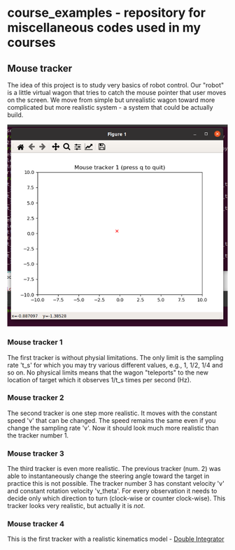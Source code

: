 # course_examples - repository for miscellaneous codes used in my courses

## Mouse tracker
The idea of this project is to study very basics of robot control. Our "robot" is a little virtual wagon that tries to catch the mouse pointer that user moves on the screen. We move from simple but unrealistic wagon toward more complicated but more realistic system - a system that could be actually build.

![Mouse tracker](files/mouse_tracker_1.png)


### Mouse tracker 1
The first tracker is without physial limitations. The only limit is the sampling rate 't_s' for which you may try various different values, e.g., 1, 1/2, 1/4 and so on. No physical limits means that the wagon "teleports" to the new location of target which it observes 1/t_s times per second (Hz).

### Mouse tracker 2
The second tracker is one step more realistic. It moves with the constant speed 'v' that can be changed. The speed remains the same even if you change the sampling rate 'v'. Now it should look much more realistic than the tracker number 1.

### Mouse tracker 3
The third tracker is even more realistic. The previous tracker (num. 2) was able to instantaneously change the steering angle toward the target in practice this is not possible. The tracker number 3 has constant velocity 'v' and constant rotation velocity 'v_theta'. For every observation it needs to decide only which direction to turn (clock-wise or counter clock-wise). This tracker looks very realistic, but actually it is *not*.

### Mouse tracker 4
This is the first tracker with a realistic kinematics model - [Double Integrator](https://en.wikipedia.org/wiki/Double_integrator)
